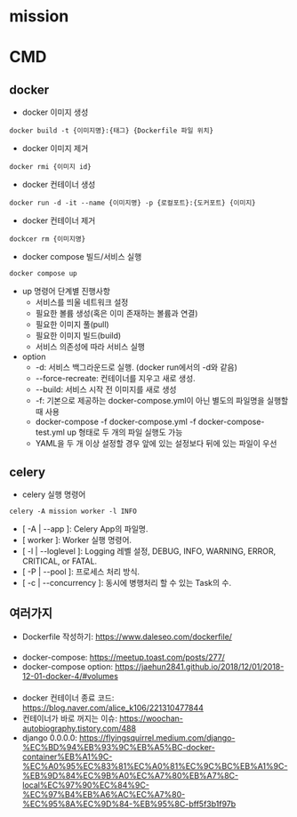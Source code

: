 # mission


# CMD
## docker
- docker 이미지 생성
```shell
docker build -t {이미지명}:{태그} {Dockerfile 파일 위치}
```

- docker 이미지 제거
```shell
docker rmi {이미지 id}
```

- docker 컨테이너 생성
```shell
docker run -d -it --name {이미지명} -p {로컬포트}:{도커포트} {이미지}
```

- docker 컨테이너 제거
```shell
dockcer rm {이미지명}
```

- docker compose 빌드/서비스 실행
```shell
docker compose up
```
  - up 명령어 단계별 진행사항
    - 서비스를 띄울 네트워크 설정
    - 필요한 볼륨 생성(혹은 이미 존재하는 볼륨과 연결)
    - 필요한 이미지 풀(pull)
    - 필요한 이미지 빌드(build)
    - 서비스 의존성에 따라 서비스 실행
  - option
    - -d: 서비스 백그라운드로 실행. (docker run에서의 -d와 같음)
    - --force-recreate: 컨테이너를 지우고 새로 생성. 
    - --build: 서비스 시작 전 이미지를 새로 생성 
    - -f: 기본으로 제공하는 docker-compose.yml이 아닌 별도의 파일명을 실행할 때 사용 
    - docker-compose -f docker-compose.yml -f docker-compose-test.yml up 형태로 두 개의 파일 실행도 가능 
    - YAML을 두 개 이상 설정할 경우 앞에 있는 설정보다 뒤에 있는 파일이 우선

## celery
- celery 실행 명령어
```shell
celery -A mission worker -l INFO
```
- [ -A | --app ]: Celery App의 파일명.
- [ worker ]: Worker 실행 명령어.
- [ -l | --loglevel ]: Logging 레벨 설정, DEBUG, INFO, WARNING, ERROR, CRITICAL, or FATAL.
- [ -P | --pool ]: 프로세스 처리 방식.
- [ -c | --concurrency ]: 동시에 병행처리 할 수 있는 Task의 수.

## 여러가지 
- Dockerfile 작성하기: https://www.daleseo.com/dockerfile/  
####
- docker-compose: https://meetup.toast.com/posts/277/
- docker-compose option: https://jaehun2841.github.io/2018/12/01/2018-12-01-docker-4/#volumes
####
- docker 컨테이너 종료 코드: https://blog.naver.com/alice_k106/221310477844
- 컨테이너가 바로 꺼지는 이슈: https://woochan-autobiography.tistory.com/488
- django 0.0.0.0: https://flyingsquirrel.medium.com/django-%EC%BD%94%EB%93%9C%EB%A5%BC-docker-container%EB%A1%9C-%EC%A0%95%EC%83%81%EC%A0%81%EC%9C%BC%EB%A1%9C-%EB%9D%84%EC%9B%A0%EC%A7%80%EB%A7%8C-local%EC%97%90%EC%84%9C-%EC%97%B4%EB%A6%AC%EC%A7%80-%EC%95%8A%EC%9D%84-%EB%95%8C-bff5f3b1f97b 